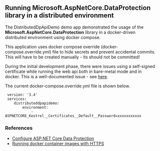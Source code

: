 ## Running Microsoft.AspNetCore.DataProtection library in a distributed environment

The DistributedDpApiDemo demo app demonstrated the usage of the **Microsoft.AspNetCore.DataProtection** library in a docker-driven distributed environment using docker compose.

This application uses docker compose override (docker-compose.override.yml) file to hide secrets and prevent accidental commits. This will have to be created manually - its should not be committed!

During the initial development phase, there were issues using a self-signed certificate while running the web api both in bare-metal mode and in docker. This is a well-documented issue - see [here](https://learn.microsoft.com/en-us/dotnet/core/additional-tools/self-signed-certificates-guide).

The current docker-compose.override.yml file is shown below.

```
 version: '3.4'
 services:
    distributeddpapidemo:  
        environment:
            - ASPNETCORE_Kestrel__Certificates__Default__Password=xxxxxxxxxxx
```

### References

- [Configure ASP.NET Core Data Protection](https://learn.microsoft.com/en-us/aspnet/core/security/data-protection/configuration/overview?view=aspnetcore-7.0#persistkeystofilesystem)
- [Running docker container images with HTTPS](https://learn.microsoft.com/en-us/aspnet/core/security/docker-https?view=aspnetcore-7.0#running-pre-built-container-images-with-https)
